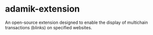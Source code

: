 # adamik-extension
An open-source extension designed to enable the display of multichain transactions (blinks) on specified websites.
